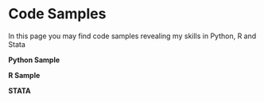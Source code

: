 # Code Samples

In this page you may find code samples revealing my skills in Python, R and Stata 

**Python Sample**

**R Sample**

**STATA**
